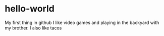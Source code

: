 # hello-world
My first thing in github
I like video games and playing in the backyard with my brother.
I also like tacos
